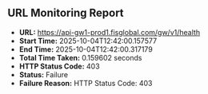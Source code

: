 ## URL Monitoring Report

- **URL:** https://api-gw1-prod1.fisglobal.com/gw/v1/health
- **Start Time:** 2025-10-04T12:42:00.157577
- **End Time:** 2025-10-04T12:42:00.317179
- **Total Time Taken:** 0.159602 seconds
- **HTTP Status Code:** 403
- **Status:** Failure
- **Failure Reason:** HTTP Status Code: 403
